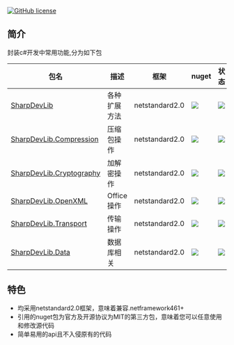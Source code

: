 ﻿[![GitHub license](https://img.shields.io/badge/license-MIT-blue.svg)](https://raw.githubusercontent.com/yibei333/sharp-dev-lib/main/LICENSE)

## 简介
封装c#开发中常用功能,分为如下包

|包名|描述|框架|nuget| 状态|
|----|----|----|----|----|
|[SharpDevLib](https://github.com/yibei333/sharp-dev-lib/blob/main/doc/sharpdevlib/index.md)|各种扩展方法|netstandard2.0|[![](https://img.shields.io/nuget/v/SharpDevLib.svg)](https://www.nuget.org/packages/SharpDevLib)|[![](https://github.com/yibei333/sharp-dev-lib/actions/workflows/sharpdevlib.yml/badge.svg?branch=main)](https://github.com/yibei333/sharp-dev-lib/actions/workflows/sharpdevlib.yml)|
|[SharpDevLib.Compression](https://github.com/yibei333/sharp-dev-lib/blob/main/doc/sharpdevlib.compression/index.md)|压缩包操作|netstandard2.0|[![](https://img.shields.io/nuget/v/SharpDevLib.Compression.svg)](https://www.nuget.org/packages/SharpDevLib.Compression)|[![](https://github.com/yibei333/sharp-dev-lib/actions/workflows/sharpdevlib.compression.yml/badge.svg?branch=main)](https://github.com/yibei333/sharp-dev-lib/actions/workflows/sharpdevlib.compression.yml)|
|[SharpDevLib.Cryptography](https://github.com/yibei333/sharp-dev-lib/blob/main/doc/sharpdevlib.cryptography/index.md)|加解密操作|netstandard2.0|[![](https://img.shields.io/nuget/v/SharpDevLib.Cryptography.svg)](https://www.nuget.org/packages/SharpDevLib.Cryptography)|[![](https://github.com/yibei333/sharp-dev-lib/actions/workflows/sharpdevlib.cryptography.yml/badge.svg?branch=main)](https://github.com/yibei333/sharp-dev-lib/actions/workflows/sharpdevlib.cryptography.yml)|
|[SharpDevLib.OpenXML](https://github.com/yibei333/sharp-dev-lib/blob/main/doc/sharpdevlib.openxml/index.md)|Office操作|netstandard2.0|[![](https://img.shields.io/nuget/v/SharpDevLib.OpenXML.svg)](https://www.nuget.org/packages/SharpDevLib.OpenXML)|[![](https://github.com/yibei333/sharp-dev-lib/actions/workflows/sharpdevlib.openxml.yml/badge.svg?branch=main)](https://github.com/yibei333/sharp-dev-lib/actions/workflows/sharpdevlib.openxml.yml)|
|[SharpDevLib.Transport](https://github.com/yibei333/sharp-dev-lib/blob/main/doc/sharpdevlib.transport/index.md)|传输操作|netstandard2.0|[![](https://img.shields.io/nuget/v/SharpDevLib.Transport.svg)](https://www.nuget.org/packages/SharpDevLib.Transport)|[![](https://github.com/yibei333/sharp-dev-lib/actions/workflows/sharpdevlib.transport.yml/badge.svg?branch=main)](https://github.com/yibei333/sharp-dev-lib/actions/workflows/sharpdevlib.transport.yml)|
|[SharpDevLib.Data](https://github.com/yibei333/sharp-dev-lib/blob/main/doc/sharpdevlib.data/index.md)|数据库相关|netstandard2.0|[![](https://img.shields.io/nuget/v/SharpDevLib.Data.svg)](https://www.nuget.org/packages/SharpDevLib.Data)|[![](https://github.com/yibei333/sharp-dev-lib/actions/workflows/sharpdevlib.data.yml/badge.svg?branch=main)](https://github.com/yibei333/sharp-dev-lib/actions/workflows/sharpdevlib.data.yml)|

## 特色
* 均采用netstandard2.0框架，意味着兼容.netframework461+
* 引用的nuget包为官方及开源协议为MIT的第三方包，意味着您可以任意使用和修改源代码
* 简单易用的api且不入侵原有的代码